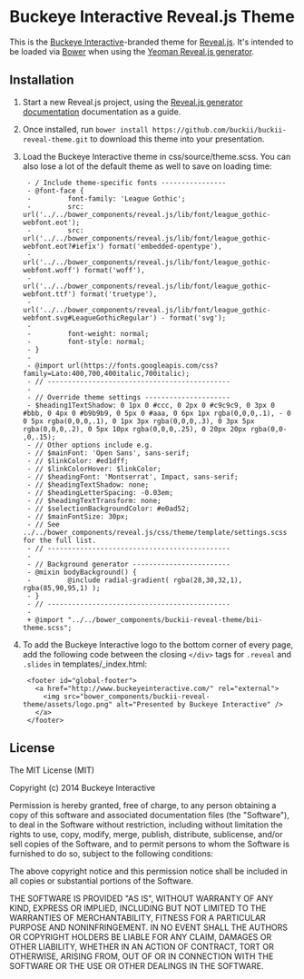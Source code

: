 # Buckeye Interactive Reveal.js Theme

This is the [Buckeye Interactive](http://www.buckeyeinteractive.com)-branded theme for [Reveal.js](https://github.com/hakimel/reveal.js). It's intended to be loaded via [Bower](http://bower.io/) when using the [Yeoman Reveal.js generator](https://github.com/slara/generator-reveal).

## Installation

1. Start a new Reveal.js project, using the [Reveal.js generator documentation](https://github.com/slara/generator-reveal#revealjs-generator) documentation as a guide.

2. Once installed, run `bower install https://github.com/buckii/buckii-reveal-theme.git` to download this theme into your presentation.

3. Load the Buckeye Interactive theme in css/source/theme.scss. You can also lose a lot of the default theme as well to save on loading time:

        - / Include theme-specific fonts ----------------
        - @font-face {
        -         font-family: 'League Gothic';
        -         src: url('../../bower_components/reveal.js/lib/font/league_gothic-webfont.eot');
        -         src: url('../../bower_components/reveal.js/lib/font/league_gothic-webfont.eot?#iefix') format('embedded-opentype'),
        -                  url('../../bower_components/reveal.js/lib/font/league_gothic-webfont.woff') format('woff'),
        -                  url('../../bower_components/reveal.js/lib/font/league_gothic-webfont.ttf') format('truetype'),
        -                  url('../../bower_components/reveal.js/lib/font/league_gothic-webfont.svg#LeagueGothicRegular') - format('svg');
        -
        -         font-weight: normal;
        -         font-style: normal;
        - }
        -
        - @import url(https://fonts.googleapis.com/css?family=Lato:400,700,400italic,700italic);
        - // ---------------------------------------------
        -
        - // Override theme settings ---------------------
        - $heading1TextShadow: 0 1px 0 #ccc, 0 2px 0 #c9c9c9, 0 3px 0 #bbb, 0 4px 0 #b9b9b9, 0 5px 0 #aaa, 0 6px 1px rgba(0,0,0,.1), - 0 0 5px rgba(0,0,0,.1), 0 1px 3px rgba(0,0,0,.3), 0 3px 5px rgba(0,0,0,.2), 0 5px 10px rgba(0,0,0,.25), 0 20px 20px rgba(0,0- ,0,.15);
        - // Other options include e.g.
        - // $mainFont: 'Open Sans', sans-serif;
        - // $linkColor: #ed1dff;
        - // $linkColorHover: $linkColor;
        - // $headingFont: 'Montserrat', Impact, sans-serif;
        - // $headingTextShadow: none;
        - // $headingLetterSpacing: -0.03em;
        - // $headingTextTransform: none;
        - // $selectionBackgroundColor: #e0ad52;
        - // $mainFontSize: 30px;
        - // See ../../bower_components/reveal.js/css/theme/template/settings.scss for the full list.
        - // ---------------------------------------------
        -
        - // Background generator ------------------------
        - @mixin bodyBackground() {
        -         @include radial-gradient( rgba(28,30,32,1), rgba(85,90,95,1) );
        - }
        - // ---------------------------------------------
        -
        + @import "../../bower_components/buckii-reveal-theme/bii-theme.scss";

4. To add the Buckeye Interactive logo to the bottom corner of every page, add the following code between the closing `</div>` tags for `.reveal` and `.slides` in templates/_index.html:

        <footer id="global-footer">
          <a href="http://www.buckeyeinteractive.com/" rel="external">
            <img src="bower_components/buckii-reveal-theme/assets/logo.png" alt="Presented by Buckeye Interactive" />
          </a>
        </footer>

## License

The MIT License (MIT)

Copyright (c) 2014 Buckeye Interactive

Permission is hereby granted, free of charge, to any person obtaining a copy
of this software and associated documentation files (the "Software"), to deal
in the Software without restriction, including without limitation the rights
to use, copy, modify, merge, publish, distribute, sublicense, and/or sell
copies of the Software, and to permit persons to whom the Software is
furnished to do so, subject to the following conditions:

The above copyright notice and this permission notice shall be included in all
copies or substantial portions of the Software.

THE SOFTWARE IS PROVIDED "AS IS", WITHOUT WARRANTY OF ANY KIND, EXPRESS OR
IMPLIED, INCLUDING BUT NOT LIMITED TO THE WARRANTIES OF MERCHANTABILITY,
FITNESS FOR A PARTICULAR PURPOSE AND NONINFRINGEMENT. IN NO EVENT SHALL THE
AUTHORS OR COPYRIGHT HOLDERS BE LIABLE FOR ANY CLAIM, DAMAGES OR OTHER
LIABILITY, WHETHER IN AN ACTION OF CONTRACT, TORT OR OTHERWISE, ARISING FROM,
OUT OF OR IN CONNECTION WITH THE SOFTWARE OR THE USE OR OTHER DEALINGS IN THE
SOFTWARE.